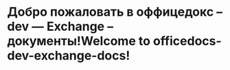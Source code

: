 # <a name="welcome-to-officedocs-dev-exchange-docs"></a><span data-ttu-id="ebe8f-101">Добро пожаловать в оффицедокс – dev — Exchange – документы!</span><span class="sxs-lookup"><span data-stu-id="ebe8f-101">Welcome to officedocs-dev-exchange-docs!</span></span>